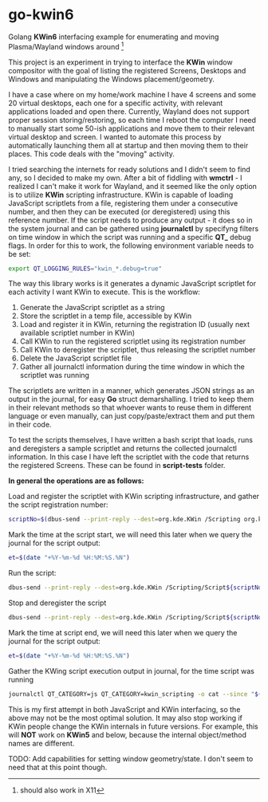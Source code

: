 # go-kwin6
Golang **KWin6** interfacing example for enumerating and moving Plasma/Wayland windows around [^x11]


This project is an experiment in trying to interface the **KWin** window compositor with the goal of listing the registered 
Screens, Desktops and Windows and manipulating the Windows placement/geometry.

I have a case where on my home/work machine I have 4 screens and some 20 virtual desktops, each one for a specific activity, with 
relevant applications loaded and open there. Currently, Wayland does not support proper session storing/restoring, so each
time I reboot the computer I need to manually start some 50-ish applications and move them to their relevant virtual 
desktop and screen. I wanted to automate this process by automatically launching them all at startup and then moving 
them to their places. This code deals with the "moving" activity.

I tried searching the internets for ready solutions and I didn't seem to find any, so I decided to make my own. After a 
bit of fiddling with **wmctrl** - I realized I can't make it work for Wayland, and it seemed like the only option is to 
utilize **KWin** scripting infrastructure. KWin is capable of loading JavaScript scriptlets from a file, registering them 
under a consecutive number, and then they can be executed (or deregistered) using this reference number. If the script 
needs to produce any output - it does so in the system journal and can be gathered using **journalctl** by specifyng 
filters on time window in which the script was running and a specific **QT_** debug flags. In order for this to work, the 
following environment variable needs to be set:

```bash
export QT_LOGGING_RULES="kwin_*.debug=true"
```


The way this library works is it generates a dynamic JavaScript scriptlet for each activity I want KWin to execute. 
This is the workflow:
1. Generate the JavaScript scriptlet as a string
2. Store the scriptlet in a temp file, accessible by KWin
3. Load and register it in KWin, returning the registration ID (usually next available scriptlet number in KWin)
4. Call KWin to run the registered scriptlet using its registration number
5. Call KWin to deregister the scriptlet, thus releasing the scriptlet number
6. Delete the JavaScript scriptlet file
7. Gather all journalctl information during the time window in which the scriptlet was running

The scriptlets are written in a manner, which generates JSON strings as an output in the journal, for easy **Go** struct 
demarshalling. I tried to keep them in their relevant methods so that whoever wants to reuse them in different language 
or even manually, can just copy/paste/extract them and put them in their code.

To test the scripts themselves, I have written a bash script that loads, runs and deregisters a sample scriptlet and 
returns the collected journalctl information. In this case I have left the scriptlet with the code that returns the 
registered Screens. These can be found in **script-tests** folder.

**In general the operations are as follows:**

Load and register the scriptlet with KWin scripting infrastructure, and gather the script registration number:
```bash
scriptNo=$(dbus-send --print-reply --dest=org.kde.KWin /Scripting org.kde.kwin.Scripting.loadScript string:nameOfTheFileContainingTheScriptlet | tail -1 | cut -c 10-11)
```

Mark the time at the script start, we will need this later when we query the journal for the script output:
```bash
et=$(date "+%Y-%m-%d %H:%M:%S.%N")
```

Run the script:
```bash
dbus-send --print-reply --dest=org.kde.KWin /Scripting/Script${scriptNo} org.kde.kwin.Script.run
```

Stop and deregister the script

```bash
dbus-send --print-reply --dest=org.kde.KWin /Scripting/Script${scriptNo} org.kde.kwin.Script.stop
```

Mark the time at script end, we will need this later when we query the journal for the script output:

```bash
et=$(date "+%Y-%m-%d %H:%M:%S.%N")
```

Gather the KWing script execution output in journal, for the time script was running
```bash
journalctl QT_CATEGORY=js QT_CATEGORY=kwin_scripting -o cat --since "${st}" --until "${et}" --no-pager
```

This is my first attempt in both JavaScript and KWin interfacing, so the above may not be the most optimal solution.
It may also stop working if KWin people change the KWin internals in future versions. For example, this 
will **NOT** work on **KWin5** and below, because the internal object/method names are different.

TODO: Add capabilities for setting window geometry/state. I don't seem to need that at this point though.

[^x11]: should also work in X11
